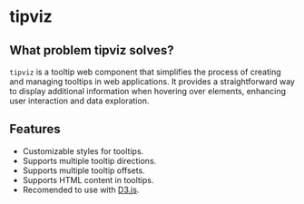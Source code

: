 # tipviz

## What problem tipviz solves?

`tipviz` is a tooltip web component that simplifies the process of creating and managing tooltips in web applications. It provides a straightforward way to display additional information when hovering over elements, enhancing user interaction and data exploration.

## Features

- Customizable styles for tooltips.
- Supports multiple tooltip directions.
- Supports multiple tooltip offsets.
- Supports HTML content in tooltips.
- Recomended to use with [D3.js](https://d3js.org/).

